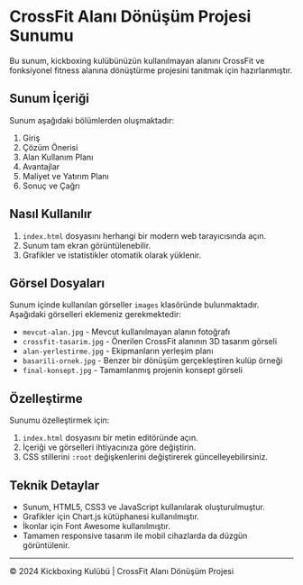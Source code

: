 # CrossFit Alanı Dönüşüm Projesi Sunumu

Bu sunum, kickboxing kulübünüzün kullanılmayan alanını CrossFit ve fonksiyonel fitness alanına dönüştürme projesini tanıtmak için hazırlanmıştır.

## Sunum İçeriği

Sunum aşağıdaki bölümlerden oluşmaktadır:

1. Giriş
2. Çözüm Önerisi
3. Alan Kullanım Planı
4. Avantajlar
5. Maliyet ve Yatırım Planı
6. Sonuç ve Çağrı

## Nasıl Kullanılır

1. `index.html` dosyasını herhangi bir modern web tarayıcısında açın.
2. Sunum tam ekran görüntülenebilir.
3. Grafikler ve istatistikler otomatik olarak yüklenir.

## Görsel Dosyaları

Sunum içinde kullanılan görseller `images` klasöründe bulunmaktadır. Aşağıdaki görselleri eklemeniz gerekmektedir:

- `mevcut-alan.jpg` - Mevcut kullanılmayan alanın fotoğrafı
- `crossfit-tasarim.jpg` - Önerilen CrossFit alanının 3D tasarım görseli
- `alan-yerlestirme.jpg` - Ekipmanların yerleşim planı
- `basarili-ornek.jpg` - Benzer bir dönüşüm gerçekleştiren kulüp örneği
- `final-konsept.jpg` - Tamamlanmış projenin konsept görseli

## Özelleştirme

Sunumu özelleştirmek için:

1. `index.html` dosyasını bir metin editöründe açın.
2. İçeriği ve görselleri ihtiyacınıza göre değiştirin.
3. CSS stillerini `:root` değişkenlerini değiştirerek güncelleyebilirsiniz.

## Teknik Detaylar

- Sunum, HTML5, CSS3 ve JavaScript kullanılarak oluşturulmuştur.
- Grafikler için Chart.js kütüphanesi kullanılmıştır.
- İkonlar için Font Awesome kullanılmıştır.
- Tamamen responsive tasarım ile mobil cihazlarda da düzgün görüntülenir.

---

© 2024 Kickboxing Kulübü | CrossFit Alanı Dönüşüm Projesi 